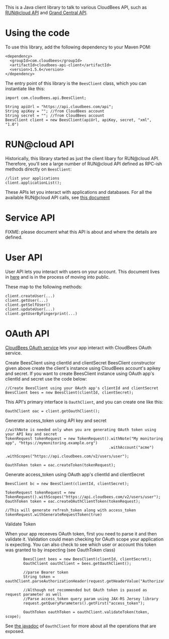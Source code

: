 This is a Java client library to talk to various CloudBees API, such as [RUN@cloud API](http://wiki.cloudbees.com/bin/view/RUN/API) and [Grand Central API](https://sites.google.com/a/cloudbees.com/account-provisioning-api/home/user-api).

Using the code
==============
To use this library, add the following dependency to your Maven POM:

    <dependency>
      <groupId>com.cloudbees</groupId>
      <artifactId>cloudbees-api-client</artifactId>
      <version>1.5.6</version>
    </dependency>

The entry point of this library is the `BeesClient` class, which you can instantiate like this:

    import com.cloudbees.api.BeesClient;

    String apiUrl = "https://api.cloudbees.com/api";
    String apiKey = ""; //from CloudBees account
    String secret = ""; //from CloudBees account
    BeesClient client = new BeesClient(apiUrl, apiKey, secret, "xml", "1.0")

RUN@cloud API
=============
Historically, this library started as just the client libary for RUN@cloud API. Therefore, you'll see a large number of RUN@cloud API defined as RPC-ish methods directly on `BeesClient`:

    //list your applications
    client.applicationList();

These APIs let you interact with applications and databases.
For all the available RUN@cloud API calls, see [this document](http://wiki.cloudbees.com/bin/view/RUN/API)

Service API
===========
FIXME: please document what this API is about and where the details are defined.

User  API
=========
User API lets you interact with users on your account. This document lives in [here](https://sites.google.com/a/cloudbees.com/account-provisioning-api/home/user-api) and is in the process of moving into public.

These map to the following methods:

    client.createUser(...)
    client.getUser(...)
    client.getSelfUser()
    client.updateUser(...)
    client.getUserByFingerprint(...)

OAuth API
=========
[CloudBees OAuth service](http://wiki.cloudbees.com/bin/view/RUN/OAuth) lets your app interact with CloudBees OAuth service.

Create BeesClient using clientId and clientSecret
BeesClient constructor given above create the client's instance using CloudBees account's apikey and secret. If you want to create BeesClient instance using OAuth app's clientId and secret use the code below:

    //Create BeesClient using your OAuth app's clientId and clientSecret
    BeesClient bees = new BeesClient(clientId, clientSecret);


This API's primary interface is `OauthClient`, and you can create one like this:
    
    OauthClient oac = client.getOauthClient();

Generate access_token using API key and secret

    //withNote is needed only when you are generating OAuth token using your API key and secret
    TokenRequest tokenRequest = new TokenRequest().withNote("My monitoring app", "https://mymonitoring.example.org")
                                                  .withAccount("acme")
                                                  .withScopes("https://api.cloudbees.com/v2/users/user");
    
    OauthToken token = oac.createToken(tokenRequest);


Generate access_token using OAuth app's clientId and clientSecret

    BeesClient bc = new BeesClient(clientId, clientSecret);
    
    TokenRequest tokenRequest = new TokenRequest().withScopes("https://api.cloudbees.com/v2/users/user");
    OauthToken token = oac.createOAuthClientToken(tokenRequest);
    
    //This will generate refresh_token along with access_token
    tokenRequest.withGenerateRequestToken(true)
    
Validate Token

When your app receeves OAuth token, first you need to parse it and then validate it. Validation could mean checking for OAuth scope your application is expecting. You can also check to see which user or account this token was granted to by inspecting (see OauthToken class)

            BeesClient bees = new BeesClient(clientId, clientSecret);
            OauthClient oauthClient = bees.getOauthClient();
            
            //parse Bearer token
            String token = oauthClient.parseAuthorizationHeader(request.getHeaderValue("Authorization"));

            //Although not recommended but OAuth token is passed as request parameter as well
            //Parse access_token query param using JAX-RS Jersey library
            request.getQueryParameters().getFirst("access_token");

            OauthToken oauthToken = oauthClient.validateToken(token, scope);

See [the javadoc](cloudbees-api-client/blob/master/cloudbees-api-client/src/main/java/com/cloudbees/api/oauth/OauthClient.java) of `OauthClient` for more about all the operations that are exposed.
